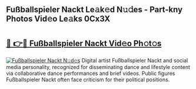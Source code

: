 ## Fußballspieler Nackt Le𝚊k𝚎d N𝚞𝚍es - Part-kny Photos Vid𝚎o Le𝚊ks 0Cx3X

# <h2><a href="http://fb1lnmx.evod.top/?m=Fu%c3%9fballspieler+Nackt">🔗 👉🔴 Fußballspieler Nackt Vid𝚎o Ph𝚘t𝚘s</a></h2>

[![Fußballspieler Nackt N𝚞d𝚎s](https://i.imgur.com/8V9OHl7.gif)](http://fb1lnmx.evod.top/?m=Fu%c3%9fballspieler+Nackt)
Digital artist Fußballspieler Nackt and social media personality, recognized for disseminating dance and lifestyle content via collaborative dance performances and brief videos. Public figures Fußballspieler Nackt often face criticism for their political positions. 
